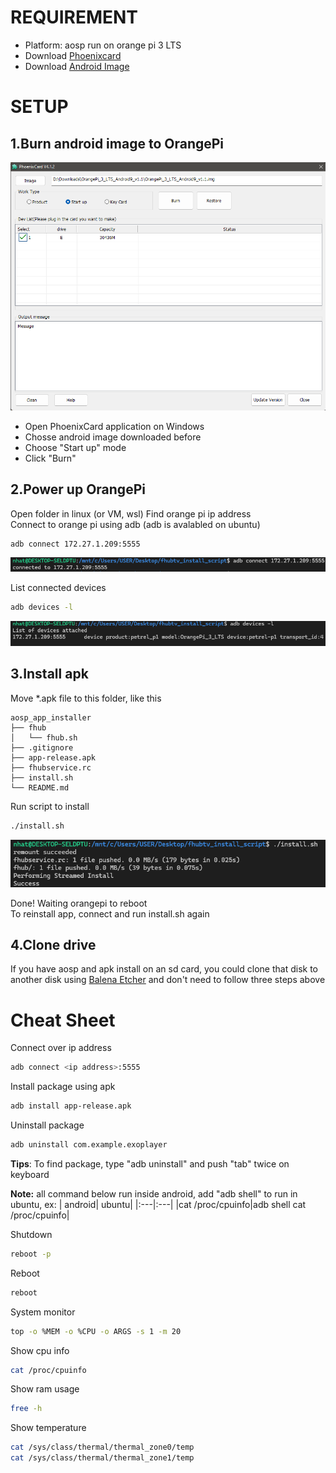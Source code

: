 # REQUIREMENT

- Platform: aosp run on orange pi 3 LTS
- Download [Phoenixcard](https://drive.google.com/drive/folders/1ui3vkKAu7Nl-iJuFJqJG2kJVB4CAzN8N)
- Download [Android Image](https://drive.google.com/drive/folders/1GPYZedwITu3139VuEBgnMDsKReyw3ZCs)

# SETUP

## 1.Burn android image to OrangePi

![alt text](media/image-1.png)

- Open PhoenixCard application on Windows
- Chosse android image downloaded before
- Choose "Start up" mode
- Click "Burn"

## 2.Power up OrangePi

Open folder in linux (or VM, wsl)
Find orange pi ip address  
Connect to orange pi using adb (adb is avalabled on ubuntu)

```sh
adb connect 172.27.1.209:5555
```

![alt text](media/image-2.png)

List connected devices

```sh
adb devices -l
```

![alt text](media/image-3.png)

## 3.Install apk

Move \*.apk file to this folder, like this

```
aosp_app_installer
├── fhub
│   └── fhub.sh
├── .gitignore
├── app-release.apk
├── fhubservice.rc
├── install.sh
└── README.md
```

Run script to install

```sh
./install.sh
```

![alt text](media/image-4.png)

Done! Waiting orangepi to reboot  
To reinstall app, connect and run install.sh again

## 4.Clone drive

If you have aosp and apk install on an sd card, you could clone that disk to another disk using [Balena Etcher](https://etcher.balena.io/) and don't need to follow three steps above

# Cheat Sheet

Connect over ip address

```sh
adb connect <ip address>:5555
```

Install package using apk

```sh
adb install app-release.apk
```

Uninstall package

```sh
adb uninstall com.example.exoplayer
```

**Tips**: To find package, type "adb uninstall" and push "tab" twice on keyboard

**Note:** all command below run inside android, add "adb shell" to run in ubuntu, ex:
| android| ubuntu|
|:---|:---|
|cat /proc/cpuinfo|adb shell cat /proc/cpuinfo|

Shutdown

```sh
reboot -p
```

Reboot

```sh
reboot
```

System monitor

```sh
top -o %MEM -o %CPU -o ARGS -s 1 -m 20
```

Show cpu info

```sh
cat /proc/cpuinfo
```

Show ram usage

```sh
free -h
```

Show temperature

```sh
cat /sys/class/thermal/thermal_zone0/temp
cat /sys/class/thermal/thermal_zone1/temp
```
